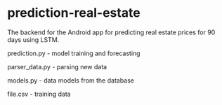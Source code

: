 # prediction-real-estate
 The backend for the Android app for predicting real estate prices for 90 days using LSTM. 
 
 prediction.py - model training and forecasting
 
 parser_data.py - parsing new data
 
 models.py - data models from the database
 
 file.csv - training data
 
